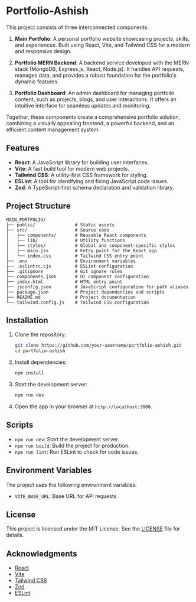 
# Portfolio-Ashish

This project consists of three interconnected components:

1. **Main Portfolio**: A personal portfolio website showcasing projects, skills, and experiences. Built using React, Vite, and Tailwind CSS for a modern and responsive design.

2. **Portfolio MERN Backend**: A backend service developed with the MERN stack (MongoDB, Express.js, React, Node.js). It handles API requests, manages data, and provides a robust foundation for the portfolio's dynamic features.

3. **Portfolio Dashboard**: An admin dashboard for managing portfolio content, such as projects, blogs, and user interactions. It offers an intuitive interface for seamless updates and monitoring.

Together, these components create a comprehensive portfolio solution, combining a visually appealing frontend, a powerful backend, and an efficient content management system.

## Features

- **React**: A JavaScript library for building user interfaces.
- **Vite**: A fast build tool for modern web projects.
- **Tailwind CSS**: A utility-first CSS framework for styling.
- **ESLint**: A tool for identifying and fixing JavaScript code issues.
- **Zod**: A TypeScript-first schema declaration and validation library.

## Project Structure

```
MAIN_PORTFOLIO/
├── public/               # Static assets
├── src/                  # Source code
│   ├── components/       # Reusable React components
│   ├── lib/              # Utility functions
│   ├── styles/           # Global and component-specific styles
│   ├── main.jsx          # Entry point for the React app
│   └── index.css         # Tailwind CSS entry point
├── .env                  # Environment variables
├── .eslintrc.cjs         # ESLint configuration
├── .gitignore            # Git ignore rules
├── components.json       # UI component configuration
├── index.html            # HTML entry point
├── jsconfig.json         # JavaScript configuration for path aliases
├── package.json          # Project dependencies and scripts
├── README.md             # Project documentation
└── tailwind.config.js    # Tailwind CSS configuration
```

## Installation

1. Clone the repository:
   ```bash
   git clone https://github.com/your-username/portfolio-ashish.git
   cd portfolio-ashish
   ```

2. Install dependencies:
   ```bash
   npm install
   ```

3. Start the development server:
   ```bash
   npm run dev
   ```

4. Open the app in your browser at `http://localhost:3000`.

## Scripts

- `npm run dev`: Start the development server.
- `npm run build`: Build the project for production.
- `npm run lint`: Run ESLint to check for code issues.

## Environment Variables

The project uses the following environment variables:

- `VITE_BASE_URL`: Base URL for API requests.

## License

This project is licensed under the MIT License. See the [LICENSE](LICENSE) file for details.

## Acknowledgments

- [React](https://reactjs.org/)
- [Vite](https://vitejs.dev/)
- [Tailwind CSS](https://tailwindcss.com/)
- [Zod](https://zod.dev/)
- [ESLint](https://eslint.org/)

